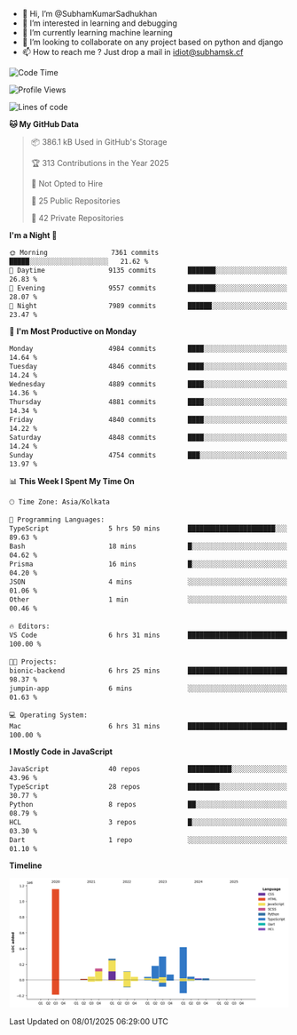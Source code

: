 - 👋 Hi, I’m @SubhamKumarSadhukhan
- 👀 I’m interested in learning and debugging
- 🌱 I’m currently learning machine learning
- 💞️ I’m looking to collaborate on any project based on python and django
- 📫 How to reach me ?
      Just drop a mail in idiot@subhamsk.cf

<!---
SubhamKumarSadhukhan/SubhamKumarSadhukhan is a ✨ special ✨ repository because its `README.md` (this file) appears on your GitHub profile.
You can click the Preview link to take a look at your changes.
--->


<!--START_SECTION:waka-->
![Code Time](http://img.shields.io/badge/Code%20Time-2%2C696%20hrs%2056%20mins-blue)

![Profile Views](http://img.shields.io/badge/Profile%20Views-0-blue)

![Lines of code](https://img.shields.io/badge/From%20Hello%20World%20I%27ve%20Written-2.8%20million%20lines%20of%20code-blue)

**🐱 My GitHub Data** 

> 📦 386.1 kB Used in GitHub's Storage 
 > 
> 🏆 313 Contributions in the Year 2025
 > 
> 🚫 Not Opted to Hire
 > 
> 📜 25 Public Repositories 
 > 
> 🔑 42 Private Repositories 
 > 
**I'm a Night 🦉** 

```text
🌞 Morning                7361 commits        █████░░░░░░░░░░░░░░░░░░░░   21.62 % 
🌆 Daytime                9135 commits        ███████░░░░░░░░░░░░░░░░░░   26.83 % 
🌃 Evening                9557 commits        ███████░░░░░░░░░░░░░░░░░░   28.07 % 
🌙 Night                  7989 commits        ██████░░░░░░░░░░░░░░░░░░░   23.47 % 
```
📅 **I'm Most Productive on Monday** 

```text
Monday                   4984 commits        ████░░░░░░░░░░░░░░░░░░░░░   14.64 % 
Tuesday                  4846 commits        ████░░░░░░░░░░░░░░░░░░░░░   14.24 % 
Wednesday                4889 commits        ████░░░░░░░░░░░░░░░░░░░░░   14.36 % 
Thursday                 4881 commits        ████░░░░░░░░░░░░░░░░░░░░░   14.34 % 
Friday                   4840 commits        ████░░░░░░░░░░░░░░░░░░░░░   14.22 % 
Saturday                 4848 commits        ████░░░░░░░░░░░░░░░░░░░░░   14.24 % 
Sunday                   4754 commits        ███░░░░░░░░░░░░░░░░░░░░░░   13.97 % 
```


📊 **This Week I Spent My Time On** 

```text
🕑︎ Time Zone: Asia/Kolkata

💬 Programming Languages: 
TypeScript               5 hrs 50 mins       ██████████████████████░░░   89.63 % 
Bash                     18 mins             █░░░░░░░░░░░░░░░░░░░░░░░░   04.62 % 
Prisma                   16 mins             █░░░░░░░░░░░░░░░░░░░░░░░░   04.20 % 
JSON                     4 mins              ░░░░░░░░░░░░░░░░░░░░░░░░░   01.06 % 
Other                    1 min               ░░░░░░░░░░░░░░░░░░░░░░░░░   00.46 % 

🔥 Editors: 
VS Code                  6 hrs 31 mins       █████████████████████████   100.00 % 

🐱‍💻 Projects: 
bionic-backend           6 hrs 25 mins       █████████████████████████   98.37 % 
jumpin-app               6 mins              ░░░░░░░░░░░░░░░░░░░░░░░░░   01.63 % 

💻 Operating System: 
Mac                      6 hrs 31 mins       █████████████████████████   100.00 % 
```

**I Mostly Code in JavaScript** 

```text
JavaScript               40 repos            ███████████░░░░░░░░░░░░░░   43.96 % 
TypeScript               28 repos            ████████░░░░░░░░░░░░░░░░░   30.77 % 
Python                   8 repos             ██░░░░░░░░░░░░░░░░░░░░░░░   08.79 % 
HCL                      3 repos             █░░░░░░░░░░░░░░░░░░░░░░░░   03.30 % 
Dart                     1 repo              ░░░░░░░░░░░░░░░░░░░░░░░░░   01.10 % 
```



**Timeline**

![Lines of Code chart](https://raw.githubusercontent.com/SubhamKumarSadhukhan/SubhamKumarSadhukhan/main/assets/bar_graph.png)


 Last Updated on 08/01/2025 06:29:00 UTC
<!--END_SECTION:waka-->
